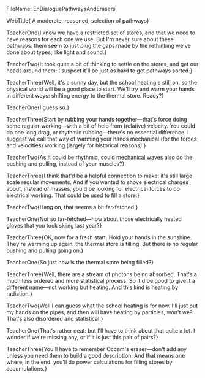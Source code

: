 FileName: EnDialoguePathwaysAndErasers

WebTitle{ A moderate, reasoned, selection of pathways}

TeacherOne{I know we have a restricted set of stores, and that we need to have reasons for each one we use. But I'm never sure about these pathways: them seem to just plug the gaps made by the rethinking we've done about types, like light and sound.}

TeacherTwo{It took quite a bit of thinking to settle on the stores, and get our heads around them: I suspect it'll be just as hard to get pathways sorted.}

TeacherThree{Well, it's a sunny day, but the school heating's still on, so the physical world will be a good place to start. We'll try and warm your hands in different ways: shifting energy to the thermal store. Ready?}

TeacherOne{I guess so.}

TeacherThree{Start by rubbing your hands together&mdash;that's force doing some regular working&mdash;with a bit of help from (relative) velocity. You could do one long drag, or rhythmic rubbing&mdash;there's no essential difference. I suggest we call that way of warming your hands mechanical (for the forces and velocities) working (largely for historical reasons).}

TeacherTwo{As it could be rhythmic, could mechanical waves also do the pushing and pulling, instead of your muscles?}

TeacherThree{I think that'd be a helpful connection to make: it's still large scale regular movements. And if you wanted to shove electrical charges about, instead of masses, you'd be looking for electrical forces to do electrical working. That could be used to fill a store.}

TeacherTwo{Hang on, that seems a bit far-fetched.}

TeacherOne{Not so far-fetched&mdash;how about those electrically heated gloves that you took skiing last year?}

TeacherThree{OK, now for a fresh start. Hold your hands in the sunshine. They're warming up again: the thermal store is filling. But there is no regular pushing and pulling going on.}

TeacherOne{So just how is the thermal store being filled?}

TeacherThree{Well, there are a stream of photons being absorbed. That's a much less ordered and more statistical process. So it'd be good to give it a different name&mdash;not working but heating. And this kind is heating by radiation.}

TeacherTwo{Well I can guess what the school heating is for now. I'll just put my hands on the pipes, and then will have heating by particles, won't  we? That's also disordered and statistical.}

TeacherOne{That's rather neat: but I'll have to think about that quite a lot. I wonder if we're missing any, or if it is just this pair of pairs?}

TeacherThree{You'll have to remember Occam's eraser&mdash;don't add any unless you need them to build a good description. And that means one where, in the end. you'll do power calculations for filling stores by accumulations.}

